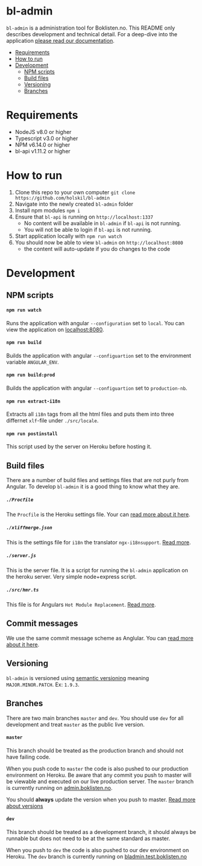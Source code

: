 # bl-admin

`bl-admin` is a administration tool for Boklisten.no. This README only
describes development and technical detail. For a deep-dive into the
application [please read our
documentation](https://github.com/holskil/bl-doc/blob/master/bl-admin/summary.md).

* [Requirements](#requirements)
* [How to run](#how-to-run)
* [Development](#development)
  * [NPM scripts](#npm-scripts)
  * [Build files](#build-files)
  * [Versioning](#versioning)
  * [Branches](#branches)

# Requirements

* NodeJS v8.0 or higher
* Typescript v3.0 or higher
* NPM v6.14.0 or higher
* bl-api v1.11.2 or higher

# How to run
1. Clone this repo to your own computer `git clone https://github.com/holskil/bl-admin`
2. Navigate into the newly created `bl-admin` folder
3. Install npm modules `npm i`
4. Ensure that `bl-api` is running on `http://localhost:1337`
    * No content will be available in `bl-admin` if `bl-api` is not running.
    * You will not be able to login if `bl-api` is not running.
5. Start application locally with `npm run watch`
6. You should now be able to view `bl-admin` on `http://localhost:8080`
    * the content will auto-update if you do changes to the code

# Development

## NPM scripts 

#### `npm run watch`
Runs the application  with angular `--configuration` set to `local`. You can
view the application on [localhost:8080](http://localhost:8080).

#### `npm run build`
Builds the application with angular `--configuartion` set to the environment variable `ANGULAR_ENV`.

#### `npm run build:prod`
Builds the application with angular `--configuartion` set to `production-nb`. 

#### `npm run extract-i18n`
Extracts all `i18n` tags from all the html files and puts them into three
differnet `xlf`-file under `./src/locale`.

#### `npm run postinstall`
This script used by the server on Heroku before hosting it.


## Build files
There are a number of build files and settings files that are not purly from
Angular. To develop `bl-admin` it is a good thing to know what they are.

##### `./Procfile`
The `Procfile` is the Heroku settings file. Your can [read
more about it here](https://devcenter.heroku.com/articles/procfile).

##### `./xliffmerge.json`
This is the settings file for `i18n` the translator `ngx-i18nsupport`. [Read
more](https://www.npmjs.com/package/ngx-i18nsupport).

##### `./server.js`
This is the server file. It is a script for running the `bl-admin` application
on the heroku server. Very simple node+express script.

##### `./src/hmr.ts`
This file is for Angulars `Hot Module Replacement`. [Read
more](https://codinglatte.com/posts/angular/enabling-hot-module-replacement-angular-6/).

 

## Commit messages
We use the same commit message scheme as Anglular. You can [read more about it
here](https://github.com/angular/angular/blob/master/CONTRIBUTING.md).


## Versioning

`bl-admin` is versioned using [semantic
versioning](https://en.wikipedia.org/wiki/Software_versioning) meaning
`MAJOR.MINOR.PATCH`. Ex: `1.9.3`.

## Branches

There are two main branches `master` and `dev`. You should use `dev` for all
development and treat `master` as the public live version. 

#### `master`

This branch should be treated as the production branch and should not have
failing code.

When you push code to `master` the code is also pushed to our production
environment on Heroku. Be aware that any commit you push to master will be
viewable and executed on our live production server. The `master` branch is
currently running on [admin.boklisten.no](https://admin.boklisten.no).

You should **always** update the version when you push to master. [Read more
about versions](#versoning)

#### `dev`

This branch should be treated as a development branch, it should always be
runnable but does not need to be at the same standard as master.

When you push to `dev` the code is also pushed to our dev environment on
Heroku. The `dev` branch is currently running on
[bladmin.test.boklisten.no](http://bladmin.test.boklisten.no) 
